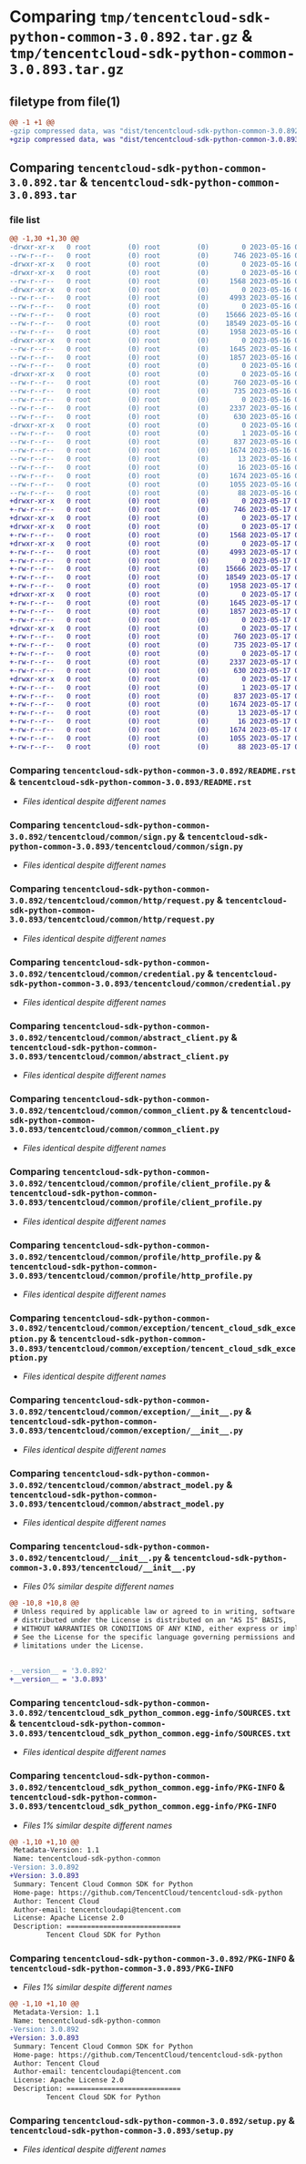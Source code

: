 # Comparing `tmp/tencentcloud-sdk-python-common-3.0.892.tar.gz` & `tmp/tencentcloud-sdk-python-common-3.0.893.tar.gz`

## filetype from file(1)

```diff
@@ -1 +1 @@
-gzip compressed data, was "dist/tencentcloud-sdk-python-common-3.0.892.tar", last modified: Tue May 16 00:33:13 2023, max compression
+gzip compressed data, was "dist/tencentcloud-sdk-python-common-3.0.893.tar", last modified: Wed May 17 03:27:39 2023, max compression
```

## Comparing `tencentcloud-sdk-python-common-3.0.892.tar` & `tencentcloud-sdk-python-common-3.0.893.tar`

### file list

```diff
@@ -1,30 +1,30 @@
-drwxr-xr-x   0 root         (0) root         (0)        0 2023-05-16 00:33:13.000000 tencentcloud-sdk-python-common-3.0.892/
--rw-r--r--   0 root         (0) root         (0)      746 2023-05-16 00:33:13.000000 tencentcloud-sdk-python-common-3.0.892/README.rst
-drwxr-xr-x   0 root         (0) root         (0)        0 2023-05-16 00:33:13.000000 tencentcloud-sdk-python-common-3.0.892/tencentcloud/
-drwxr-xr-x   0 root         (0) root         (0)        0 2023-05-16 00:33:13.000000 tencentcloud-sdk-python-common-3.0.892/tencentcloud/common/
--rw-r--r--   0 root         (0) root         (0)     1568 2023-05-16 00:33:13.000000 tencentcloud-sdk-python-common-3.0.892/tencentcloud/common/sign.py
-drwxr-xr-x   0 root         (0) root         (0)        0 2023-05-16 00:33:13.000000 tencentcloud-sdk-python-common-3.0.892/tencentcloud/common/http/
--rw-r--r--   0 root         (0) root         (0)     4993 2023-05-16 00:33:13.000000 tencentcloud-sdk-python-common-3.0.892/tencentcloud/common/http/request.py
--rw-r--r--   0 root         (0) root         (0)        0 2023-05-16 00:33:13.000000 tencentcloud-sdk-python-common-3.0.892/tencentcloud/common/http/__init__.py
--rw-r--r--   0 root         (0) root         (0)    15666 2023-05-16 00:33:13.000000 tencentcloud-sdk-python-common-3.0.892/tencentcloud/common/credential.py
--rw-r--r--   0 root         (0) root         (0)    18549 2023-05-16 00:33:13.000000 tencentcloud-sdk-python-common-3.0.892/tencentcloud/common/abstract_client.py
--rw-r--r--   0 root         (0) root         (0)     1958 2023-05-16 00:33:13.000000 tencentcloud-sdk-python-common-3.0.892/tencentcloud/common/common_client.py
-drwxr-xr-x   0 root         (0) root         (0)        0 2023-05-16 00:33:13.000000 tencentcloud-sdk-python-common-3.0.892/tencentcloud/common/profile/
--rw-r--r--   0 root         (0) root         (0)     1645 2023-05-16 00:33:13.000000 tencentcloud-sdk-python-common-3.0.892/tencentcloud/common/profile/client_profile.py
--rw-r--r--   0 root         (0) root         (0)     1857 2023-05-16 00:33:13.000000 tencentcloud-sdk-python-common-3.0.892/tencentcloud/common/profile/http_profile.py
--rw-r--r--   0 root         (0) root         (0)        0 2023-05-16 00:33:13.000000 tencentcloud-sdk-python-common-3.0.892/tencentcloud/common/profile/__init__.py
-drwxr-xr-x   0 root         (0) root         (0)        0 2023-05-16 00:33:13.000000 tencentcloud-sdk-python-common-3.0.892/tencentcloud/common/exception/
--rw-r--r--   0 root         (0) root         (0)      760 2023-05-16 00:33:13.000000 tencentcloud-sdk-python-common-3.0.892/tencentcloud/common/exception/tencent_cloud_sdk_exception.py
--rw-r--r--   0 root         (0) root         (0)      735 2023-05-16 00:33:13.000000 tencentcloud-sdk-python-common-3.0.892/tencentcloud/common/exception/__init__.py
--rw-r--r--   0 root         (0) root         (0)        0 2023-05-16 00:33:13.000000 tencentcloud-sdk-python-common-3.0.892/tencentcloud/common/__init__.py
--rw-r--r--   0 root         (0) root         (0)     2337 2023-05-16 00:33:13.000000 tencentcloud-sdk-python-common-3.0.892/tencentcloud/common/abstract_model.py
--rw-r--r--   0 root         (0) root         (0)      630 2023-05-16 00:33:13.000000 tencentcloud-sdk-python-common-3.0.892/tencentcloud/__init__.py
-drwxr-xr-x   0 root         (0) root         (0)        0 2023-05-16 00:33:13.000000 tencentcloud-sdk-python-common-3.0.892/tencentcloud_sdk_python_common.egg-info/
--rw-r--r--   0 root         (0) root         (0)        1 2023-05-16 00:33:13.000000 tencentcloud-sdk-python-common-3.0.892/tencentcloud_sdk_python_common.egg-info/dependency_links.txt
--rw-r--r--   0 root         (0) root         (0)      837 2023-05-16 00:33:13.000000 tencentcloud-sdk-python-common-3.0.892/tencentcloud_sdk_python_common.egg-info/SOURCES.txt
--rw-r--r--   0 root         (0) root         (0)     1674 2023-05-16 00:33:13.000000 tencentcloud-sdk-python-common-3.0.892/tencentcloud_sdk_python_common.egg-info/PKG-INFO
--rw-r--r--   0 root         (0) root         (0)       13 2023-05-16 00:33:13.000000 tencentcloud-sdk-python-common-3.0.892/tencentcloud_sdk_python_common.egg-info/top_level.txt
--rw-r--r--   0 root         (0) root         (0)       16 2023-05-16 00:33:13.000000 tencentcloud-sdk-python-common-3.0.892/tencentcloud_sdk_python_common.egg-info/requires.txt
--rw-r--r--   0 root         (0) root         (0)     1674 2023-05-16 00:33:13.000000 tencentcloud-sdk-python-common-3.0.892/PKG-INFO
--rw-r--r--   0 root         (0) root         (0)     1055 2023-05-16 00:33:13.000000 tencentcloud-sdk-python-common-3.0.892/setup.py
--rw-r--r--   0 root         (0) root         (0)       88 2023-05-16 00:33:13.000000 tencentcloud-sdk-python-common-3.0.892/setup.cfg
+drwxr-xr-x   0 root         (0) root         (0)        0 2023-05-17 03:27:39.000000 tencentcloud-sdk-python-common-3.0.893/
+-rw-r--r--   0 root         (0) root         (0)      746 2023-05-17 03:27:39.000000 tencentcloud-sdk-python-common-3.0.893/README.rst
+drwxr-xr-x   0 root         (0) root         (0)        0 2023-05-17 03:27:39.000000 tencentcloud-sdk-python-common-3.0.893/tencentcloud/
+drwxr-xr-x   0 root         (0) root         (0)        0 2023-05-17 03:27:39.000000 tencentcloud-sdk-python-common-3.0.893/tencentcloud/common/
+-rw-r--r--   0 root         (0) root         (0)     1568 2023-05-17 03:27:39.000000 tencentcloud-sdk-python-common-3.0.893/tencentcloud/common/sign.py
+drwxr-xr-x   0 root         (0) root         (0)        0 2023-05-17 03:27:39.000000 tencentcloud-sdk-python-common-3.0.893/tencentcloud/common/http/
+-rw-r--r--   0 root         (0) root         (0)     4993 2023-05-17 03:27:39.000000 tencentcloud-sdk-python-common-3.0.893/tencentcloud/common/http/request.py
+-rw-r--r--   0 root         (0) root         (0)        0 2023-05-17 03:27:39.000000 tencentcloud-sdk-python-common-3.0.893/tencentcloud/common/http/__init__.py
+-rw-r--r--   0 root         (0) root         (0)    15666 2023-05-17 03:27:39.000000 tencentcloud-sdk-python-common-3.0.893/tencentcloud/common/credential.py
+-rw-r--r--   0 root         (0) root         (0)    18549 2023-05-17 03:27:39.000000 tencentcloud-sdk-python-common-3.0.893/tencentcloud/common/abstract_client.py
+-rw-r--r--   0 root         (0) root         (0)     1958 2023-05-17 03:27:39.000000 tencentcloud-sdk-python-common-3.0.893/tencentcloud/common/common_client.py
+drwxr-xr-x   0 root         (0) root         (0)        0 2023-05-17 03:27:39.000000 tencentcloud-sdk-python-common-3.0.893/tencentcloud/common/profile/
+-rw-r--r--   0 root         (0) root         (0)     1645 2023-05-17 03:27:39.000000 tencentcloud-sdk-python-common-3.0.893/tencentcloud/common/profile/client_profile.py
+-rw-r--r--   0 root         (0) root         (0)     1857 2023-05-17 03:27:39.000000 tencentcloud-sdk-python-common-3.0.893/tencentcloud/common/profile/http_profile.py
+-rw-r--r--   0 root         (0) root         (0)        0 2023-05-17 03:27:39.000000 tencentcloud-sdk-python-common-3.0.893/tencentcloud/common/profile/__init__.py
+drwxr-xr-x   0 root         (0) root         (0)        0 2023-05-17 03:27:39.000000 tencentcloud-sdk-python-common-3.0.893/tencentcloud/common/exception/
+-rw-r--r--   0 root         (0) root         (0)      760 2023-05-17 03:27:39.000000 tencentcloud-sdk-python-common-3.0.893/tencentcloud/common/exception/tencent_cloud_sdk_exception.py
+-rw-r--r--   0 root         (0) root         (0)      735 2023-05-17 03:27:39.000000 tencentcloud-sdk-python-common-3.0.893/tencentcloud/common/exception/__init__.py
+-rw-r--r--   0 root         (0) root         (0)        0 2023-05-17 03:27:39.000000 tencentcloud-sdk-python-common-3.0.893/tencentcloud/common/__init__.py
+-rw-r--r--   0 root         (0) root         (0)     2337 2023-05-17 03:27:39.000000 tencentcloud-sdk-python-common-3.0.893/tencentcloud/common/abstract_model.py
+-rw-r--r--   0 root         (0) root         (0)      630 2023-05-17 03:27:39.000000 tencentcloud-sdk-python-common-3.0.893/tencentcloud/__init__.py
+drwxr-xr-x   0 root         (0) root         (0)        0 2023-05-17 03:27:39.000000 tencentcloud-sdk-python-common-3.0.893/tencentcloud_sdk_python_common.egg-info/
+-rw-r--r--   0 root         (0) root         (0)        1 2023-05-17 03:27:39.000000 tencentcloud-sdk-python-common-3.0.893/tencentcloud_sdk_python_common.egg-info/dependency_links.txt
+-rw-r--r--   0 root         (0) root         (0)      837 2023-05-17 03:27:39.000000 tencentcloud-sdk-python-common-3.0.893/tencentcloud_sdk_python_common.egg-info/SOURCES.txt
+-rw-r--r--   0 root         (0) root         (0)     1674 2023-05-17 03:27:39.000000 tencentcloud-sdk-python-common-3.0.893/tencentcloud_sdk_python_common.egg-info/PKG-INFO
+-rw-r--r--   0 root         (0) root         (0)       13 2023-05-17 03:27:39.000000 tencentcloud-sdk-python-common-3.0.893/tencentcloud_sdk_python_common.egg-info/top_level.txt
+-rw-r--r--   0 root         (0) root         (0)       16 2023-05-17 03:27:39.000000 tencentcloud-sdk-python-common-3.0.893/tencentcloud_sdk_python_common.egg-info/requires.txt
+-rw-r--r--   0 root         (0) root         (0)     1674 2023-05-17 03:27:39.000000 tencentcloud-sdk-python-common-3.0.893/PKG-INFO
+-rw-r--r--   0 root         (0) root         (0)     1055 2023-05-17 03:27:39.000000 tencentcloud-sdk-python-common-3.0.893/setup.py
+-rw-r--r--   0 root         (0) root         (0)       88 2023-05-17 03:27:39.000000 tencentcloud-sdk-python-common-3.0.893/setup.cfg
```

### Comparing `tencentcloud-sdk-python-common-3.0.892/README.rst` & `tencentcloud-sdk-python-common-3.0.893/README.rst`

 * *Files identical despite different names*

### Comparing `tencentcloud-sdk-python-common-3.0.892/tencentcloud/common/sign.py` & `tencentcloud-sdk-python-common-3.0.893/tencentcloud/common/sign.py`

 * *Files identical despite different names*

### Comparing `tencentcloud-sdk-python-common-3.0.892/tencentcloud/common/http/request.py` & `tencentcloud-sdk-python-common-3.0.893/tencentcloud/common/http/request.py`

 * *Files identical despite different names*

### Comparing `tencentcloud-sdk-python-common-3.0.892/tencentcloud/common/credential.py` & `tencentcloud-sdk-python-common-3.0.893/tencentcloud/common/credential.py`

 * *Files identical despite different names*

### Comparing `tencentcloud-sdk-python-common-3.0.892/tencentcloud/common/abstract_client.py` & `tencentcloud-sdk-python-common-3.0.893/tencentcloud/common/abstract_client.py`

 * *Files identical despite different names*

### Comparing `tencentcloud-sdk-python-common-3.0.892/tencentcloud/common/common_client.py` & `tencentcloud-sdk-python-common-3.0.893/tencentcloud/common/common_client.py`

 * *Files identical despite different names*

### Comparing `tencentcloud-sdk-python-common-3.0.892/tencentcloud/common/profile/client_profile.py` & `tencentcloud-sdk-python-common-3.0.893/tencentcloud/common/profile/client_profile.py`

 * *Files identical despite different names*

### Comparing `tencentcloud-sdk-python-common-3.0.892/tencentcloud/common/profile/http_profile.py` & `tencentcloud-sdk-python-common-3.0.893/tencentcloud/common/profile/http_profile.py`

 * *Files identical despite different names*

### Comparing `tencentcloud-sdk-python-common-3.0.892/tencentcloud/common/exception/tencent_cloud_sdk_exception.py` & `tencentcloud-sdk-python-common-3.0.893/tencentcloud/common/exception/tencent_cloud_sdk_exception.py`

 * *Files identical despite different names*

### Comparing `tencentcloud-sdk-python-common-3.0.892/tencentcloud/common/exception/__init__.py` & `tencentcloud-sdk-python-common-3.0.893/tencentcloud/common/exception/__init__.py`

 * *Files identical despite different names*

### Comparing `tencentcloud-sdk-python-common-3.0.892/tencentcloud/common/abstract_model.py` & `tencentcloud-sdk-python-common-3.0.893/tencentcloud/common/abstract_model.py`

 * *Files identical despite different names*

### Comparing `tencentcloud-sdk-python-common-3.0.892/tencentcloud/__init__.py` & `tencentcloud-sdk-python-common-3.0.893/tencentcloud/__init__.py`

 * *Files 0% similar despite different names*

```diff
@@ -10,8 +10,8 @@
 # Unless required by applicable law or agreed to in writing, software
 # distributed under the License is distributed on an "AS IS" BASIS,
 # WITHOUT WARRANTIES OR CONDITIONS OF ANY KIND, either express or implied.
 # See the License for the specific language governing permissions and
 # limitations under the License.
 
 
-__version__ = '3.0.892'
+__version__ = '3.0.893'
```

### Comparing `tencentcloud-sdk-python-common-3.0.892/tencentcloud_sdk_python_common.egg-info/SOURCES.txt` & `tencentcloud-sdk-python-common-3.0.893/tencentcloud_sdk_python_common.egg-info/SOURCES.txt`

 * *Files identical despite different names*

### Comparing `tencentcloud-sdk-python-common-3.0.892/tencentcloud_sdk_python_common.egg-info/PKG-INFO` & `tencentcloud-sdk-python-common-3.0.893/tencentcloud_sdk_python_common.egg-info/PKG-INFO`

 * *Files 1% similar despite different names*

```diff
@@ -1,10 +1,10 @@
 Metadata-Version: 1.1
 Name: tencentcloud-sdk-python-common
-Version: 3.0.892
+Version: 3.0.893
 Summary: Tencent Cloud Common SDK for Python
 Home-page: https://github.com/TencentCloud/tencentcloud-sdk-python
 Author: Tencent Cloud
 Author-email: tencentcloudapi@tencent.com
 License: Apache License 2.0
 Description: ============================
         Tencent Cloud SDK for Python
```

### Comparing `tencentcloud-sdk-python-common-3.0.892/PKG-INFO` & `tencentcloud-sdk-python-common-3.0.893/PKG-INFO`

 * *Files 1% similar despite different names*

```diff
@@ -1,10 +1,10 @@
 Metadata-Version: 1.1
 Name: tencentcloud-sdk-python-common
-Version: 3.0.892
+Version: 3.0.893
 Summary: Tencent Cloud Common SDK for Python
 Home-page: https://github.com/TencentCloud/tencentcloud-sdk-python
 Author: Tencent Cloud
 Author-email: tencentcloudapi@tencent.com
 License: Apache License 2.0
 Description: ============================
         Tencent Cloud SDK for Python
```

### Comparing `tencentcloud-sdk-python-common-3.0.892/setup.py` & `tencentcloud-sdk-python-common-3.0.893/setup.py`

 * *Files identical despite different names*

